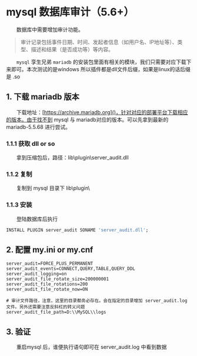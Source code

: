 # mysql 数据库审计（5.6+）

　　数据库中需要增加审计功能。

> 审计记录包括事件日期、时间、发起者信息（如用户名、IP地址等）、类型、描述和结果（是否成功等）等内容。
>

　　`mysql` 孪生兄弟 `mariadb` 的安装包里面有相关的模块，我们只需要对应下载下来即可。本次测试的是windows 所以插件都是dll文件后缀，如果是linux的话后缀是 .so

## 1. 下载 mariadb 版本

　　下载地址：[https://archive.mariadb.org]()，针对对应的部署平台下载相应的版本。由于找不到 mysql 与 mariadb对应的版本。可以先拿到最新的 mariadb-5.5.68 进行尝试。

### 1.1.1 获取 dll or so

　　拿到压缩包后，路径：lib\plugin\server_audit.dll

### 1.1.2 复制

　　复制到 mysql 目录下 lib\plugin\

### 1.1.3 安装

　　登陆数据库后执行

```sql
INSTALL PLUGIN server_audit SONAME 'server_audit.dll';
```

## 2. 配置 my.ini or my.cnf

```
server_audit=FORCE_PLUS_PERMANENT
server_audit_events=CONNECT,QUERY,TABLE,QUERY_DDL
server_audit_logging=on
server_audit_file_rotate_size=200000001
server_audit_file_rotations=200
server_audit_file_rotate_now=ON

# 审计文件路径，注意，这里的目录都务必存在。会在指定的目录增加 server_audit.log 文件。另外还需要注意反斜杠的转义问题
server_audit_file_path=D:\\MySQL\\logs
```

## 3. 验证

　　重启mysql 后，谁便执行语句即可在 server_audit.log 中看到数据
